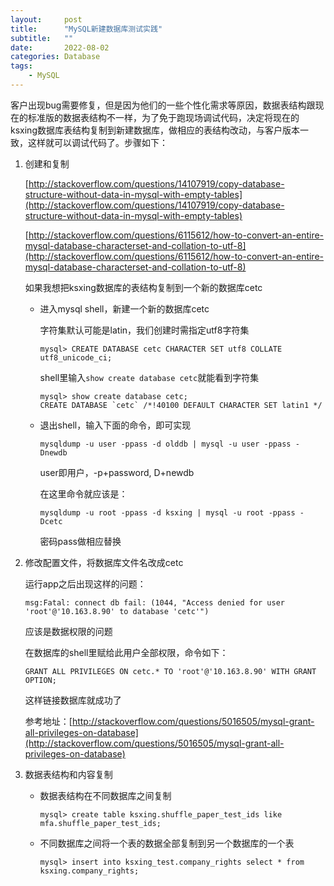 ```yaml
---
layout:     post
title:      "MySQL新建数据库测试实践"
subtitle:   ""
date:       2022-08-02
categories: Database
tags:
    - MySQL
---
```


客户出现bug需要修复，但是因为他们的一些个性化需求等原因，数据表结构跟现在的标准版的数据表结构不一样，为了免于跑现场调试代码，决定将现在的ksxing数据库表结构复制到新建数据库，做相应的表结构改动，与客户版本一致，这样就可以调试代码了。步骤如下：

1. 创建和复制

   [http://stackoverflow.com/questions/14107919/copy-database-structure-without-data-in-mysql-with-empty-tables](http://stackoverflow.com/questions/14107919/copy-database-structure-without-data-in-mysql-with-empty-tables)

    [http://stackoverflow.com/questions/6115612/how-to-convert-an-entire-mysql-database-characterset-and-collation-to-utf-8](http://stackoverflow.com/questions/6115612/how-to-convert-an-entire-mysql-database-characterset-and-collation-to-utf-8)

    如果我想把ksxing数据库的表结构复制到一个新的数据库cetc

    - 进入mysql shell，新建一个新的数据库cetc    

      字符集默认可能是latin，我们创建时需指定utf8字符集
      ```
      mysql> CREATE DATABASE cetc CHARACTER SET utf8 COLLATE utf8_unicode_ci;
      ```
      shell里输入`show create database cetc`就能看到字符集    
      ```
      mysql> show create database cetc;
      CREATE DATABASE `cetc` /*!40100 DEFAULT CHARACTER SET latin1 */
      ```
    - 退出shell，输入下面的命令，即可实现    

      ```
      mysqldump -u user -ppass -d olddb | mysql -u user -ppass -Dnewdb
      ```

      user即用户，-p+password, D+newdb

      在这里命令就应该是：    
      ```
      mysqldump -u root -ppass -d ksxing | mysql -u root -ppass -Dcetc
      ```

      密码pass做相应替换

2. 修改配置文件，将数据库文件名改成cetc

    运行app之后出现这样的问题：    
    ```
    msg:Fatal: connect db fail: (1044, "Access denied for user 'root'@'10.163.8.90' to database 'cetc'")
    ```

    应该是数据权限的问题

    在数据库的shell里赋给此用户全部权限，命令如下：

    ```
    GRANT ALL PRIVILEGES ON cetc.* TO 'root'@'10.163.8.90' WITH GRANT OPTION;
    ```

    这样链接数据库就成功了

    参考地址：[http://stackoverflow.com/questions/5016505/mysql-grant-all-privileges-on-database](http://stackoverflow.com/questions/5016505/mysql-grant-all-privileges-on-database)    

3. 数据表结构和内容复制    

    - 数据表结构在不同数据库之间复制    
      ```shell
      mysql> create table ksxing.shuffle_paper_test_ids like mfa.shuffle_paper_test_ids;
      ```
    - 不同数据库之间将一个表的数据全部复制到另一个数据库的一个表
      ```shell
      mysql> insert into ksxing_test.company_rights select * from ksxing.company_rights;
      ```
